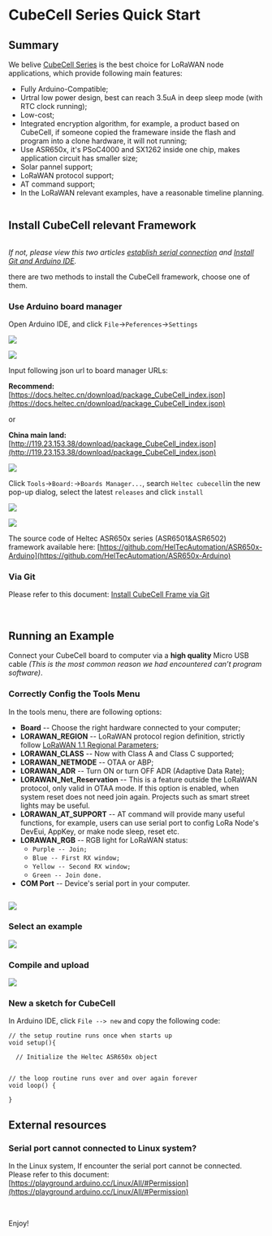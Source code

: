 # CubeCell Series Quick Start

## Summary

We belive [CubeCell Series](https://heltec.org/cubecell) is the best choice for LoRaWAN node applications, which provide following main features:

- Fully Arduino-Compatible;
- Urtral low power design, best can reach 3.5uA in deep sleep mode (with RTC clock running);
- Low-cost;
- Integrated encryption algorithm, for example, a product based on CubeCell, if someone copied the frameware inside the flash and program into a clone hardware, it will not running;
- Use ASR650x, it's PSoC4000 and SX1262 inside one chip, makes application circuit has smaller size;
- Solar pannel support;
- LoRaWAN protocol support;
- AT command support;
- In the LoRaWAN relevant examples, have a reasonable timeline planning.

``` Tip:: for example, an application need send data to server every 10 minutes, then in a cycle, only ~1 second is in the state of sending, other 9 minutes and 59 seconds are in deep sleep low power Consuming status.

```

## Install CubeCell relevant Framework

``` Tip:: Please confirm whether the USB driver, Git and Arduino IDE has been installed correctly.

```

*If not, please view this two articles [establish serial connection](https://heltec-automation-docs.readthedocs.io/en/user_manual/establish_serial_connection) and [Install Git and Arduino IDE](https://heltec-automation-docs.readthedocs.io/en/user_manual/how_to_install_git_and_arduino).*

there are two methods to install the CubeCell framework, choose one of them.

### Use Arduino board manager

Open Arduino IDE, and click `File`->`Peferences`->`Settings`

![](img/quick_start/01.png)

![](img/quick_start/02.png)

Input following json url to board manager URLs:

**Recommend:** [https://docs.heltec.cn/download/package_CubeCell_index.json](https://docs.heltec.cn/download/package_CubeCell_index.json)

or

**China main land:** [http://119.23.153.38/download/package_CubeCell_index.json](http://119.23.153.38/download/package_CubeCell_index.json)

![](img/quick_start/03.png)

Click `Tools`->`Board:`->`Boards Manager...`, search `Heltec cubecell`in the new pop-up dialog, select the latest `releases` and  click `install`

![](img/quick_start/04.png)

![](img/quick_start/05.png)

The source code of Heltec ASR650x series (ASR6501&ASR6502) framework available here: [https://github.com/HelTecAutomation/ASR650x-Arduino](https://github.com/HelTecAutomation/ASR650x-Arduino)

### Via Git

Please refer to this document: [Install CubeCell Frame via Git](https://github.com/HelTecAutomation/ASR650x-Arduino#installation-instructions)

&nbsp;


## Running an Example

Connect your CubeCell board to computer via a **high quality** Micro USB cable *(This is the most common reason we had encountered can’t program software)*. 

### Correctly Config the Tools Menu

In the tools menu, there are following options:

- **Board** -- Choose the right hardware connected to your computer;
- **LORAWAN_REGION** -- LoRaWAN protocol region definition, strictly follow [LoRaWAN 1.1 Regional Parameters](https://lora-alliance.org/sites/default/files/2018-04/lorawantm_regional_parameters_v1.1rb_-_final.pdf);
- **LORAWAN_CLASS** -- Now with Class A and Class C supported;
- **LORAWAN_NETMODE** -- OTAA or ABP;
- **LORAWAN_ADR** -- Turn ON or turn OFF ADR (Adaptive Data Rate);
- **LORAWAN_Net_Reservation** -- This is a feature outside the LoRaWAN protocol, only valid in OTAA mode. If this option is enabled, when system reset does not need join again. Projects such as smart street lights may be useful.
- **LORAWAN_AT_SUPPORT** -- AT command will provide many useful functions, for example, users can use serial port to config LoRa Node's DevEui, AppKey, or make node sleep, reset etc.
- **LORAWAN_RGB** -- RGB light for LoRaWAN status:
  - `Purple -- Join;`
  - `Blue -- First RX window;`
  - `Yellow -- Second RX window;`
  - `Green -- Join done.`
- **COM Port** -- Device's serial port in your computer.


``` Note:: **LORAWAN_Net_Reservation:** For example, a large-scale power outage in city, when power is restored, thousands of devices are connected to the network at the same time, which may cause the LoRa gateway or server to fail. Enable this feature will avoid this situation. Enable LORAWAN_Net_Reservation must disable Frame counter (fCnt) in LoRa server.

```

![](img/quick_start/06.png)

### Select an example

![](img/quick_start/07.png)

### Compile and upload

![](img/quick_start/08.png)



### New a sketch for CubeCell

In Arduino IDE, click `File --> new` and copy the following code:

```arduino
// the setup routine runs once when starts up
void setup(){

  // Initialize the Heltec ASR650x object


// the loop routine runs over and over again forever
void loop() {

}
```

## External resources

### Serial port cannot connected to Linux system?

In the Linux system, If encounter the serial port cannot be connected. Please refer to this document:
[https://playground.arduino.cc/Linux/All/#Permission](https://playground.arduino.cc/Linux/All/#Permission)

&nbsp;

Enjoy!

